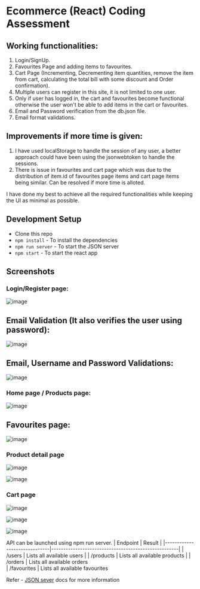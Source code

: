 # Ecommerce (React) Coding Assessment

## Working functionalities:
1. Login/SignUp.
2. Favourites Page and adding items to favourites.
3. Cart Page (Incrementing, Decrementing item quantities, remove the item from cart, calculating the total bill with some discount and Order confirmation).
4. Multiple users can register in this site, it is not limited to one user.
5. Only if user has logged in, the cart and favourites become functional otherwise the user won't be able to add items in the cart or favourites.
6. Email and Password verification from the db.json file.
7. Email format validations.

## Improvements if more time is given:
1. I have used localStorage to handle the session of any user, a better approach could have been using the jsonwebtoken to handle the sessions.
2. There is issue in favourites and cart page which was due to the distribution of item.id of favourites page items and cart page items being similar. Can be resolved if more time is alloted.

I have done my best to achieve all the required functionalities while keeping the UI as minimal as possible.

## Development Setup

- Clone this repo
- `npm install` - To install the dependencies
- `npm run server` - To start the JSON server
- `npm start` - To start the react app

## Screenshots

### Login/Register page:

![image](https://github.com/AbhayGupta01/tanX.fi-Assessment/assets/80665616/06a96c89-ba30-4f3f-8d9a-bac8df5b5516)

## Email Validation (It also verifies the user using password):

![image](https://github.com/AbhayGupta01/tanX.fi-Assessment/assets/80665616/3c38bf12-46f8-4962-a5dc-d07e1e179868)


## Email, Username and Password Validations:

![image](https://github.com/AbhayGupta01/tanX.fi-Assessment/assets/80665616/8abc3e37-c2f3-46d9-ae62-7e8fb6b7cded)

### Home page / Products page:

![image](https://github.com/AbhayGupta01/tanX.fi-Assessment/assets/80665616/93496eb8-a2e3-4de0-8c44-4a6188eaa055)

## Favourites page:

![image](https://github.com/AbhayGupta01/tanX.fi-Assessment/assets/80665616/d90c3cfc-7f58-402d-ac9b-4cbab99a7f64)

### Product detail page

![image](https://github.com/AbhayGupta01/tanX.fi-Assessment/assets/80665616/ec3a7da9-7d2a-49f6-8307-1e4e27dfd53c)

![image](https://github.com/AbhayGupta01/tanX.fi-Assessment/assets/80665616/564354fa-0baa-4c8e-8ad4-a1bd157d31ac)


### Cart page

![image](https://github.com/AbhayGupta01/tanX.fi-Assessment/assets/80665616/55191145-25d8-4f60-afc0-8c399982be22)


![image](https://github.com/AbhayGupta01/tanX.fi-Assessment/assets/80665616/b1efe0ff-29b1-4980-8609-f7d063c9048b)


![image](https://github.com/AbhayGupta01/tanX.fi-Assessment/assets/80665616/2d0a52ab-d077-4a5e-8f94-d5a72f78873d)

API can be launched using npm run server.
| Endpoint | Result |
|------------------------------|-----------------------------------------------------|
| /users | Lists all available users |
| /products | Lists all available products |
| /orders | Lists all available orders  
| /favourites | Lists all available favourites

Refer - [JSON sever](https://www.npmjs.com/package/json-server) docs for more information



